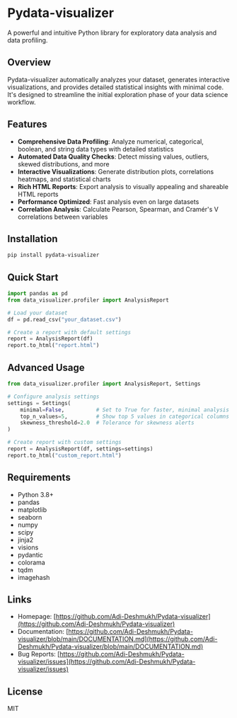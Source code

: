 # Pydata-visualizer

A powerful and intuitive Python library for exploratory data analysis and data profiling.

## Overview

Pydata-visualizer automatically analyzes your dataset, generates interactive visualizations, and provides detailed statistical insights with minimal code. It's designed to streamline the initial exploration phase of your data science workflow.

## Features

- **Comprehensive Data Profiling**: Analyze numerical, categorical, boolean, and string data types with detailed statistics
- **Automated Data Quality Checks**: Detect missing values, outliers, skewed distributions, and more
- **Interactive Visualizations**: Generate distribution plots, correlations heatmaps, and statistical charts
- **Rich HTML Reports**: Export analysis to visually appealing and shareable HTML reports
- **Performance Optimized**: Fast analysis even on large datasets
- **Correlation Analysis**: Calculate Pearson, Spearman, and Cramér's V correlations between variables

## Installation

```bash
pip install pydata-visualizer
```

## Quick Start

```python
import pandas as pd
from data_visualizer.profiler import AnalysisReport

# Load your dataset
df = pd.read_csv("your_dataset.csv")

# Create a report with default settings
report = AnalysisReport(df)
report.to_html("report.html")
```

## Advanced Usage

```python
from data_visualizer.profiler import AnalysisReport, Settings

# Configure analysis settings
settings = Settings(
    minimal=False,          # Set to True for faster, minimal analysis
    top_n_values=5,         # Show top 5 values in categorical columns
    skewness_threshold=2.0  # Tolerance for skewness alerts
)

# Create report with custom settings
report = AnalysisReport(df, settings=settings)
report.to_html("custom_report.html")
```

## Requirements

- Python 3.8+
- pandas
- matplotlib
- seaborn
- numpy
- scipy
- jinja2
- visions
- pydantic
- colorama
- tqdm
- imagehash

## Links

- Homepage: [https://github.com/Adi-Deshmukh/Pydata-visualizer](https://github.com/Adi-Deshmukh/Pydata-visualizer)
- Documentation: [https://github.com/Adi-Deshmukh/Pydata-visualizer/blob/main/DOCUMENTATION.md](https://github.com/Adi-Deshmukh/Pydata-visualizer/blob/main/DOCUMENTATION.md)
- Bug Reports: [https://github.com/Adi-Deshmukh/Pydata-visualizer/issues](https://github.com/Adi-Deshmukh/Pydata-visualizer/issues)

## License

MIT
